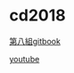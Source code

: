 # cd2018
<p><a href="https://www.gitbook.com/book/s40523220/cd2018/details">第八組gitbook</a></p>
<p><a href="https://www.youtube.com/channel/UCytJmboUapLhg4nrki_kJRQ/videos">youtube</a></p>
